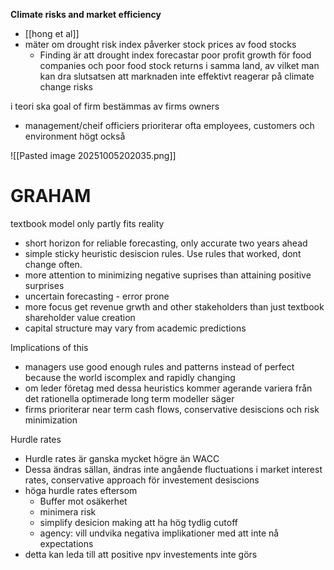 
**Climate risks and market efficiency**
- [[hong et al]] 
- mäter om drought risk index påverker stock prices av food stocks
	- Finding är att drought index forecastar poor profit growth för food companies och poor food stock returns i samma land, av vilket man kan dra slutsatsen att marknaden inte effektivt reagerar på climate change risks

i teori ska goal of firm bestämmas av firms owners
- management/cheif officiers prioriterar ofta employees, customers och environment högt också


![[Pasted image 20251005202035.png]]

# GRAHAM
textbook model only partly fits reality
- short horizon for reliable forecasting, only accurate two years ahead
- simple sticky heuristic desiscion rules. Use rules that worked, dont change often.
- more attention to minimizing negative suprises than attaining positive surprises
- uncertain forecasting - error prone
- more focus get revenue grwth and other stakeholders than just textbook shareholder value creation
- capital structure may vary from academic predictions

Implications of this
- managers use good enough rules and patterns instead of perfect because the world iscomplex and rapidly changing
- om leder företag med dessa heuristics kommer agerande variera från det rationella optimerade long term modeller säger
- firms prioriterar near term cash flows, conservative desiscions och risk minimization

Hurdle rates
- Hurdle rates är ganska mycket högre än WACC
- Dessa ändras sällan, ändras inte angående fluctuations i market interest rates, conservative approach för investement desiscions
- höga hurdle rates eftersom
	- Buffer mot osäkerhet
	- minimera risk
	- simplify desicion making att ha hög tydlig cutoff
	- agency: vill undvika negativa implikationer med att inte nå expectations
- detta kan leda till att positive npv investements inte görs